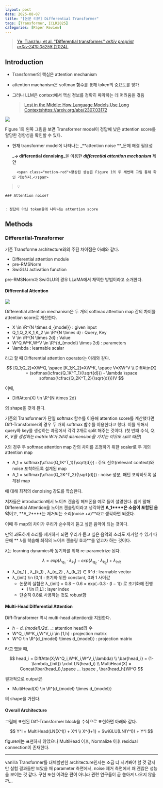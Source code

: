 ```yaml
---
layout: post
date: 2025-08-07
title: "[논문 리뷰] Differential Transformer"
tags: [Transformer, ICLR2025]
categories: [Paper Review]
---
```


> [Ye, Tianzhu, et al. "Differential transformer." ](https://arxiv.org/abs/2410.05258)[_arXiv preprint arXiv:2410.05258_](https://arxiv.org/abs/2410.05258)[ (2024).](https://arxiv.org/abs/2410.05258)



## Introduction

- Transformer의 핵심은 attention mechanism
- attention machanism은 softmax 함수를 통해 token의 중요도를 평가
- 그러나 LLM은 context에서 핵심 정보를 정확히 파악하는 데 어려움을 겪음

	> [Lost in the Middle: How Language Models Use Long Contextshttps://arxiv.org/abs/2307.03172](https://arxiv.org/abs/2307.03172)


![](https://prod-files-secure.s3.us-west-2.amazonaws.com/542b861c-36a8-4051-84e5-8804b6728dba/9083ea56-691a-4752-ae26-47f403431ac8/image.png?X-Amz-Algorithm=AWS4-HMAC-SHA256&X-Amz-Content-Sha256=UNSIGNED-PAYLOAD&X-Amz-Credential=ASIAZI2LB466YK57GJTS%2F20250819%2Fus-west-2%2Fs3%2Faws4_request&X-Amz-Date=20250819T150910Z&X-Amz-Expires=3600&X-Amz-Security-Token=IQoJb3JpZ2luX2VjEHMaCXVzLXdlc3QtMiJHMEUCIHwV7ge6OdkRASnqBRQMx2Ql4S94k%2F4l0SVwrVgHHd3RAiEAmVnTOqsN3cMDVsdpNGLQnEl4Z7RukSFKK0FldpSIGNcqiAQIvP%2F%2F%2F%2F%2F%2F%2F%2F%2F%2FARAAGgw2Mzc0MjMxODM4MDUiDNgLuv5nO%2B0DUrEsZyrcAz3S7spq2EXzjlSqHHk%2F7KQ7Km0Qwy3GRyz77%2BO3ToY1oMwtKsSsDfsKZ8Cvj2ETOil2FfJpc2eHNKOs1IXOrpJoIHjTAmWGgaDzJtLdje%2FkYCPRHB4C8dmmLrFamT3RlKevGdJTewcTbNExZuxARS3q8tUrkaO7G9L6FJM5UkJAvcSGuQr3X87DiNgqXE0H4IDWqO5v3Jz%2BFEJjdeoCakz1%2Fp%2BqbfFSmG7%2Fwyl2EaDuAw9LJfgjUSzo%2B%2ByBU5t8EHHSa%2FbYhoU6HHJu3LnFG1CbJd9zwKTmPQtihy4Y6%2BxldmHsA284gzX0gVm2eFuO3kM5aJdGVs5LfG69VbcPewX82AtMXt8jZ0w6SnoQGXedEUcov1gW4%2FUnDHSIpRmr43zpN38BvpsZr3eKIxO4SlyBiTS2Nq%2BVZVa%2B2%2BkmLk%2BwlJ%2FL%2FQ0ZtC4boetfEVbJ5%2F3VUhAr%2Bq5TgW%2FwggEsrj1n4yRxfaaUnZFuGeldlV1QXETe2Fddh8CYPWkfTggwajA7Ll8OppbUVDa4MTZ5Ulwg%2BS2s1mIvpoSihwNe36zXRmbkJFWQzHwglaF406l2VIBTiul9qOmOMXBRhZqPfNjihHzQLRHTL8tfnMK7RjCikLnQITl0AqBNWP0UMMmlkcUGOqUBHjiovAPCjtNDu7olBV5mFgdBsxaeUpynxxrZ4V6ozm3fgfK%2FMrAhZO7A93tEmF09x3%2FPmbnnOoJmfhmz%2FsojzFfhQh2OMiIiZyNFmwwzbhcQ%2F2FPl5fBBIfpYUdknAVZBIGsIezfthxS9q13ZigSwH6ZY8I%2BLNtKlF90UExVcZX1lx4XOIFQ11HxBI32RWitQ%2FBdrZCfqz2WWblHvdPno4GhWb%2BP&X-Amz-Signature=0609610d9d7e466c329697bb4b968e8773833ffd021d7f139c03c9f1abe588b9&X-Amz-SignedHeaders=host&x-amz-checksum-mode=ENABLED&x-id=GetObject)


Figure 1의 왼쪽 그림을 보면 Transformer model이 정답에 낮은 attention score를 할당한 경향성을 확인할 수 있다.

- 현재 transformer model에 나타나는 _**attention noise **_문제 해결 필요성

	_**→ differential denoising**_을 이용한 _**differential attention mechanism**_ 제안


		<span class="notion-red">향상된 성능은 Figure 1의 두 세번째 그림 통해 확인 가능하다.</span>


> 💡 


	### Attention noise?


	: 정답이 아닌 token들에 나타나는 attention score



## Methods



### Differential-Transformer


기존 Transforme architecture와의 주된 차이점은 아래와 같다.

- Differential attention module
- pre-RMSNorm
- SwiGLU activation function

pre-RMSNorm과 SwiGLU의 경우 LLaMA에서 채택한 방법이라고 소개한다.



#### Differential Attention


![](https://prod-files-secure.s3.us-west-2.amazonaws.com/542b861c-36a8-4051-84e5-8804b6728dba/116d70b2-1963-4810-9167-f4c7d8a06e8f/image.png?X-Amz-Algorithm=AWS4-HMAC-SHA256&X-Amz-Content-Sha256=UNSIGNED-PAYLOAD&X-Amz-Credential=ASIAZI2LB466YK57GJTS%2F20250819%2Fus-west-2%2Fs3%2Faws4_request&X-Amz-Date=20250819T150910Z&X-Amz-Expires=3600&X-Amz-Security-Token=IQoJb3JpZ2luX2VjEHMaCXVzLXdlc3QtMiJHMEUCIHwV7ge6OdkRASnqBRQMx2Ql4S94k%2F4l0SVwrVgHHd3RAiEAmVnTOqsN3cMDVsdpNGLQnEl4Z7RukSFKK0FldpSIGNcqiAQIvP%2F%2F%2F%2F%2F%2F%2F%2F%2F%2FARAAGgw2Mzc0MjMxODM4MDUiDNgLuv5nO%2B0DUrEsZyrcAz3S7spq2EXzjlSqHHk%2F7KQ7Km0Qwy3GRyz77%2BO3ToY1oMwtKsSsDfsKZ8Cvj2ETOil2FfJpc2eHNKOs1IXOrpJoIHjTAmWGgaDzJtLdje%2FkYCPRHB4C8dmmLrFamT3RlKevGdJTewcTbNExZuxARS3q8tUrkaO7G9L6FJM5UkJAvcSGuQr3X87DiNgqXE0H4IDWqO5v3Jz%2BFEJjdeoCakz1%2Fp%2BqbfFSmG7%2Fwyl2EaDuAw9LJfgjUSzo%2B%2ByBU5t8EHHSa%2FbYhoU6HHJu3LnFG1CbJd9zwKTmPQtihy4Y6%2BxldmHsA284gzX0gVm2eFuO3kM5aJdGVs5LfG69VbcPewX82AtMXt8jZ0w6SnoQGXedEUcov1gW4%2FUnDHSIpRmr43zpN38BvpsZr3eKIxO4SlyBiTS2Nq%2BVZVa%2B2%2BkmLk%2BwlJ%2FL%2FQ0ZtC4boetfEVbJ5%2F3VUhAr%2Bq5TgW%2FwggEsrj1n4yRxfaaUnZFuGeldlV1QXETe2Fddh8CYPWkfTggwajA7Ll8OppbUVDa4MTZ5Ulwg%2BS2s1mIvpoSihwNe36zXRmbkJFWQzHwglaF406l2VIBTiul9qOmOMXBRhZqPfNjihHzQLRHTL8tfnMK7RjCikLnQITl0AqBNWP0UMMmlkcUGOqUBHjiovAPCjtNDu7olBV5mFgdBsxaeUpynxxrZ4V6ozm3fgfK%2FMrAhZO7A93tEmF09x3%2FPmbnnOoJmfhmz%2FsojzFfhQh2OMiIiZyNFmwwzbhcQ%2F2FPl5fBBIfpYUdknAVZBIGsIezfthxS9q13ZigSwH6ZY8I%2BLNtKlF90UExVcZX1lx4XOIFQ11HxBI32RWitQ%2FBdrZCfqz2WWblHvdPno4GhWb%2BP&X-Amz-Signature=5ef0e93eef9430e4ac77b8867c5ff2c50a091623504cf2a20f220aeda20bc0fd&X-Amz-SignedHeaders=host&x-amz-checksum-mode=ENABLED&x-id=GetObject)


Differential attention mechanism은 두 개의 softmax attention map 간의 차이를 attention score로 계산한다.

- X \in \R^{N \times d\_{model}} : given input
- Q\_1,Q\_2,K\_1,K\_2 \in \R^{N \times d} : Query, Key
- V \in \R^{N \times 2d} : Value
- W^Q,W^K,W^V \in \R^{d\_{model} \times 2d} : parameters
- \lambda : learnable scalar

라고 할 때 Differential attention operator는 아래와 같다.


$$
[Q_1;Q_2]=XW^Q, \space [K_1;K_2]=XW^K, \space V=XW^V \\
DiffAttn(X) = (softmax(\cfrac{Q_1K^T_1}{\sqrt{d}}) - \lambda \space softmax(\cfrac{Q_2K^T_2}{\sqrt{d}}))V
$$


이때,

- DiffAtten(X) \in \R^{N \times 2d}

의 shape을 갖게 된다.


기존의 Transformer가 단일 softmax 함수를 이용해 attention score를 계산했다면 Diff-Transformer의 경우 두 개의 softmax 함수를 이용한다고 했다. 이를 위해서 query와 key를 생성하는 과정에서 각각 2개로 split 해주는 것이다. <span class="notion-red">(첫 번째 수식, </span><span class="notion-red">_Q, K, V를 생성하는 matrix W가 2d의 dismension을 가지는 이유도 split 때문_</span><span class="notion-red">)</span>


 λ의 경우 두 softmax attention map 간의 차이를 조정하기 위한 scaler로 두 개의 attention map

- A\_1 = softmax(\cfrac{Q\_1K^T\_1}{\sqrt{d}}) : 주요 신호(relevant context)와 noise 포착하도록 설계된 map
- A\_1 = softmax(\cfrac{Q\_2K^T\_2}{\sqrt{d}}) : noise 성분, 패턴 포착하도록 설계된 map 

에 대해 최적의 denoising 강도를 학습한다.


저자들은 introduction에서 노이즈 캔슬링 헤드폰을 예로 들어 설명한다. 쉽게 말해 Differential Attention을 노이즈 캔슬링이라고 생각하면 **A\_1****은 소음이 포함된 음악**이고, **A\_2****는 제거되는 소리(noise +a)**라고 생각하면 되겠다. 


이때 두 map의 차이가 우리가 순수하게 듣고 싶은 음악이 되는 것이다. 


만약 과도하게 소리를 제거하게 되면 우리가 듣고 싶은 음악의 소리도 제거할 수 있기 때문에 ** λ를 학습해 최적의 노이즈 캔슬링 효과**를 얻고자 하는 것이다.


λ는 learning dynamics와 동기화를 위해 re-parametrize 된다.


$$
\lambda = exp(\lambda_{q_1} \cdot \lambda_{k_1}) - exp(\lambda_{q_2} \cdot \lambda_{k_2}) + \lambda_{init}
$$

- λ\_{q\_1} , λ\_{k\_1} , λ\_{q\_2} , λ\_{k\_2} ∈ R^d : learnable vector
- λ\_{init} \in (0,1) : 초기화 위한 constant, 0과 1 사이값
	- 논문의 실험은 λ\_{init} = 0.8 − 0.6 × exp(−0.3 · (l − 1)) 로 초기화해 진행
		- l \in [1,L] : layer index
	- 단순히 0.8로 사용하는 것도 robust함


#### **Multi-Head Differential Attention**


Diff-Transformer 역시 multi-head attention을 지원한다.

- _h = d\_{model}/2d__ _: attention head의 수
- W^Q\_i,W^K\_i,W^V\_i,i \in [1,h] : projection matrix
- W^O \in \R^{d\_{model} \times d\_{model}} : projection matrix

라고 했을 때,


$$
head_i = DiffAttn(X;W^Q_i,W^K_i,W^V_i,\lambda) \\
\bar{head_i} = (1-\lambda_{init}) \cdot LN(head_i) \\
MultiHead(X) = Concat(\bar{head_i},\space ... \space , \bar{head_h})W^O
$$


결과적으로 output은

- MultiHead(X) \in \R^{d\_{model} \times d\_{model}}

의 shape을 가진다.



#### Overall Architecture


그림에 표현된 Diff-Transformer block을 수식으로 표현하면 아래와 같다.


$$
Y^l = MultiHead(LN(X^l)) + X^l \\
X^{l+1} = SwiGLU(LN(Y^l)) + Y^l
$$


figure에는 표현하지 않았으나 MultiHead 이후, Normalize 이후 residual connection이 존재한다.


---


vanilla Transformer를 대체할만한 architecture인지는 조금 더 지켜봐야 할 것 같지만 실험 결과들만 보았을 때 parameter 측면에서, noise 제거 측면에서 꽤 괜찮은 성능을 보이는 것 같다. 구현 또한 어려운 편이 아니라 관련 연구들이 곧 쏟아져 나오지 않을까,,,

